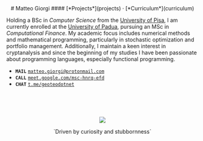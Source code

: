 <style>
h4 { margin-top: -1rem; }
</style>




<center>
# Matteo Giorgi
#### [*Projects*](projects) · [*Curriculum*](curriculum)
</center>




Holding a BSc in *Computer Science* from the [University of Pisa](https://www.unipi.it/index.php/english), I am currently enrolled at the [University of Padua](https://www.unipd.it/en), pursuing an MSc in *Computational Finance*. My academic focus includes numerical methods and mathematical programming, particularly in stochastic optimization and portfolio management. Additionally, I maintain a keen interest in cryptanalysis and since the beginning of my studies I have been passionate about programming languages, especially functional programming.

- **`MAIL`** [`matteo.giorgi@protonmail.com`](mailto:matteo.giorgi@protonmail.com)
- **`CALL`** [`meet.google.com/msc-hnrq-efd`](https://meet.google.com/msc-hnrq-efd)
- **`CHAT`** [`t.me/geoteodotnet`](https://t.me/geoteodotnet)




<center><img class="img-scale" style="margin-top: 4rem;" src="hare.png"></center>
<p style="text-align: center; margin-bottom: -4rem;">`Driven by curiosity and stubbornness`</p>
